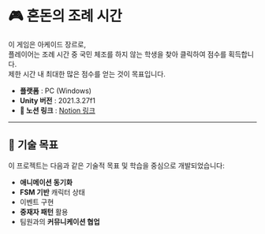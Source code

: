 # 🎮 혼돈의 조례 시간

이 게임은 아케이드 장르로,  
플레이어는 조례 시간 중 국민 체조를 하지 않는 학생을 찾아 클릭하여 점수를 획득합니다.  
제한 시간 내 최대한 많은 점수를 얻는 것이 목표입니다.

- **플랫폼** : PC (Windows)
- **Unity 버전** : 2021.3.27f1
- **📄 노션 링크** : [Notion 링크](https://mincheolstudy.notion.site/221d4b6c965c805faacfc4c018892dd4)
---

## 🎯 기술 목표

이 프로젝트는 다음과 같은 기술적 목표 및 학습을 중심으로 개발되었습니다:

- **애니메이션 동기화**
- **FSM 기반** 캐릭터 상태
- 이벤트 구현
- **중재자 패턴** 활용
- 팀원과의 **커뮤니케이션 협업**
